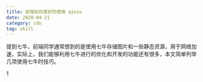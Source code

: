 ```yaml
---
title: 前端如何更好的使用 qiniu
date: 2020-04-21
category: cdn
tag: skill
---
```


提到七牛，前端同学通常想到的是使用七牛存储图片和一些静态资源，用于网络加速，实际上，我们能够利用七牛进行的优化和开发的功能还有很多，本文简单列举几项使用七牛时技巧。

<!-- more -->

1